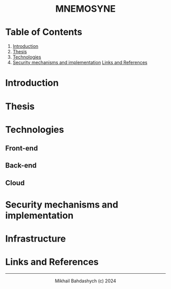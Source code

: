 <h1 align="center">
    MNEMOSYNE
</h1>

# Table of Contents
1. [Introduction](#introduction)
2. [Thesis](#thesis)
3. [Technologies](#technologies)
4. [Security mechanisms and implementation](#security-mechanisms-and-implementation)
[Links and References](#links-and-references)

# Introduction

# Thesis

# Technologies

## Front-end

## Back-end

## Cloud

# Security mechanisms and implementation

# Infrastructure

# Links and References

---

<p align="center">
    Mikhail Bahdashych (c) 2024
</p>
